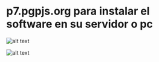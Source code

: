 #  p7.pgpjs.org para instalar el software en su servidor o pc

![alt text]([http://url/to/img.png](https://p7.pgpjs.org/srcn/Screenshot2.png))


![alt text]([http://url/to/img.png](https://p7.pgpjs.org/srcn/Screenshot1.png))

